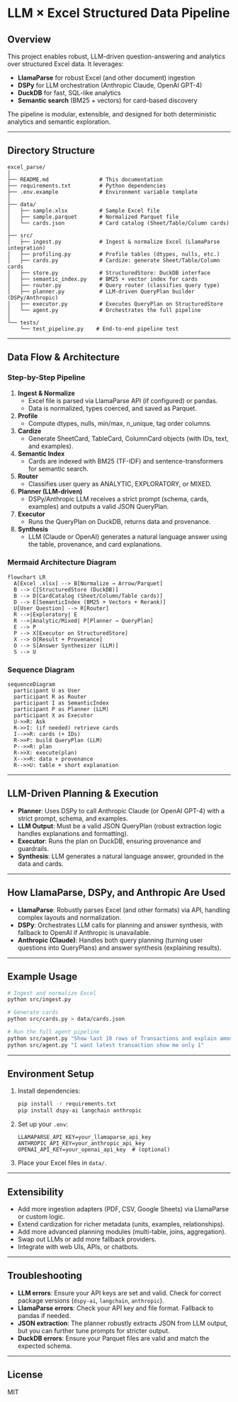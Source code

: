 # LLM × Excel Structured Data Pipeline

## Overview
This project enables robust, LLM-driven question-answering and analytics over structured Excel data. It leverages:
- **LlamaParse** for robust Excel (and other document) ingestion
- **DSPy** for LLM orchestration (Anthropic Claude, OpenAI GPT-4)
- **DuckDB** for fast, SQL-like analytics
- **Semantic search** (BM25 + vectors) for card-based discovery

The pipeline is modular, extensible, and designed for both deterministic analytics and semantic exploration.

---

## Directory Structure
```
excel_parse/
│
├── README.md                # This documentation
├── requirements.txt         # Python dependencies
├── .env.example             # Environment variable template
│
├── data/
│   ├── sample.xlsx          # Sample Excel file
│   ├── sample.parquet       # Normalized Parquet file
│   └── cards.json           # Card catalog (Sheet/Table/Column cards)
│
├── src/
│   ├── ingest.py            # Ingest & normalize Excel (LlamaParse integration)
│   ├── profiling.py         # Profile tables (dtypes, nulls, etc.)
│   ├── cards.py             # Cardize: generate Sheet/Table/Column cards
│   ├── store.py             # StructuredStore: DuckDB interface
│   ├── semantic_index.py    # BM25 + vector index for cards
│   ├── router.py            # Query router (classifies query type)
│   ├── planner.py           # LLM-driven QueryPlan builder (DSPy/Anthropic)
│   ├── executor.py          # Executes QueryPlan on StructuredStore
│   └── agent.py             # Orchestrates the full pipeline
│
└── tests/
    └── test_pipeline.py    # End-to-end pipeline test
```

---

## Data Flow & Architecture

### Step-by-Step Pipeline
1. **Ingest & Normalize**
   - Excel file is parsed via LlamaParse API (if configured) or pandas.
   - Data is normalized, types coerced, and saved as Parquet.
2. **Profile**
   - Compute dtypes, nulls, min/max, n_unique, tag order columns.
3. **Cardize**
   - Generate SheetCard, TableCard, ColumnCard objects (with IDs, text, and examples).
4. **Semantic Index**
   - Cards are indexed with BM25 (TF-IDF) and sentence-transformers for semantic search.
5. **Router**
   - Classifies user query as ANALYTIC, EXPLORATORY, or MIXED.
6. **Planner (LLM-driven)**
   - DSPy/Anthropic LLM receives a strict prompt (schema, cards, examples) and outputs a valid JSON QueryPlan.
7. **Executor**
   - Runs the QueryPlan on DuckDB, returns data and provenance.
8. **Synthesis**
   - LLM (Claude or OpenAI) generates a natural language answer using the table, provenance, and card explanations.

### Mermaid Architecture Diagram
```mermaid
flowchart LR
  A[Excel .xlsx] --> B[Normalize → Arrow/Parquet]
  B --> C[StructuredStore (DuckDB)]
  B --> D[CardCatalog (Sheet/Column/Table cards)]
  D --> E[SemanticIndex (BM25 + Vectors + Rerank)]
  U[User Question] --> R[Router]
  R -->|Exploratory| E
  R -->|Analytic/Mixed| P[Planner → QueryPlan]
  E --> P
  P --> X[Executor on StructuredStore]
  X --> O[Result + Provenance]
  O --> S[Answer Synthesizer (LLM)]
  S --> U
```

### Sequence Diagram
```mermaid
sequenceDiagram
  participant U as User
  participant R as Router
  participant I as SemanticIndex
  participant P as Planner (LLM)
  participant X as Executor
  U->>R: Ask
  R->>I: (if needed) retrieve cards
  I-->>R: cards (+ IDs)
  R->>P: build QueryPlan (LLM)
  P-->>R: plan
  R->>X: execute(plan)
  X-->>R: data + provenance
  R-->>U: table + short explanation
```

---

## LLM-Driven Planning & Execution
- **Planner**: Uses DSPy to call Anthropic Claude (or OpenAI GPT-4) with a strict prompt, schema, and examples.
- **LLM Output**: Must be a valid JSON QueryPlan (robust extraction logic handles explanations and formatting).
- **Executor**: Runs the plan on DuckDB, ensuring provenance and guardrails.
- **Synthesis**: LLM generates a natural language answer, grounded in the data and cards.

---

## How LlamaParse, DSPy, and Anthropic Are Used
- **LlamaParse**: Robustly parses Excel (and other formats) via API, handling complex layouts and normalization.
- **DSPy**: Orchestrates LLM calls for planning and answer synthesis, with fallback to OpenAI if Anthropic is unavailable.
- **Anthropic (Claude)**: Handles both query planning (turning user questions into QueryPlans) and answer synthesis (explaining results).

---

## Example Usage
```bash
# Ingest and normalize Excel
python src/ingest.py

# Generate cards
python src/cards.py > data/cards.json

# Run the full agent pipeline
python src/agent.py "Show last 10 rows of Transactions and explain amount."
python src/agent.py "I want latest transaction show me only 1"
```

---

## Environment Setup
1. Install dependencies:
   ```bash
   pip install -r requirements.txt
   pip install dspy-ai langchain anthropic
   ```
2. Set up your `.env`:
   ```
   LLAMAPARSE_API_KEY=your_llamaparse_api_key
   ANTHROPIC_API_KEY=your_anthropic_api_key
   OPENAI_API_KEY=your_openai_api_key  # (optional)
   ```
3. Place your Excel files in `data/`.

---

## Extensibility
- Add more ingestion adapters (PDF, CSV, Google Sheets) via LlamaParse or custom logic.
- Extend cardization for richer metadata (units, examples, relationships).
- Add more advanced planning modules (multi-table, joins, aggregation).
- Swap out LLMs or add more fallback providers.
- Integrate with web UIs, APIs, or chatbots.

---

## Troubleshooting
- **LLM errors**: Ensure your API keys are set and valid. Check for correct package versions (`dspy-ai`, `langchain`, `anthropic`).
- **LlamaParse errors**: Check your API key and file format. Fallback to pandas if needed.
- **JSON extraction**: The planner robustly extracts JSON from LLM output, but you can further tune prompts for stricter output.
- **DuckDB errors**: Ensure your Parquet files are valid and match the expected schema.

---

## License
MIT
